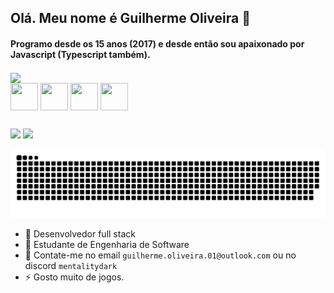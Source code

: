 ## Olá. Meu nome é Guilherme Oliveira 👋
#### Programo desde os 15 anos (2017) e desde então sou apaixonado por Javascript (Typescript também).

<img align="center" src="https://github-readme-stats-sigma-five.vercel.app/api/top-langs/?username=mentalitydark&theme=react&line_height=100"/>
<div style="display: inline_block">
  <img align="center" height="44" width="44" src="https://cdn.jsdelivr.net/gh/devicons/devicon/icons/php/php-original.svg" />
  <img align="center" height="44" width="44" src="https://cdn.jsdelivr.net/gh/devicons/devicon/icons/typescript/typescript-original.svg" />
  <img align="center" height="44" width="44" src="https://cdn.jsdelivr.net/gh/devicons/devicon/icons/nextjs/nextjs-original-wordmark.svg" />
  <img align="center" height="44" width="44" src="https://cdn.jsdelivr.net/gh/devicons/devicon/icons/mysql/mysql-original-wordmark.svg" />
</div>

 ##
 
<div>
  <a href="https://www.twitch.tv/mentalitydark"><img src="https://img.shields.io/badge/Twitch-9146FF?style=for-the-badge&logo=twitch&logoColor=white"/></a>
  <a href="https://steamcommunity.com/id/mentalitydark"><img src="https://img.shields.io/badge/Steam-000000?style=for-the-badge&logo=steam&logoColor=white"/></a>
</div>
    
 
 ![Snake animation](https://github.com/mentalitydark/mentalitydark/blob/output/github-contribution-grid-snake.svg)
- 💼 Desenvolvedor full stack
- 📖 Estudante de Engenharia de Software
- 📧 Contate-me no email `guilherme.oliveira.01@outlook.com` ou no discord `mentalitydark`
- ⚡ Gosto muito de jogos.
